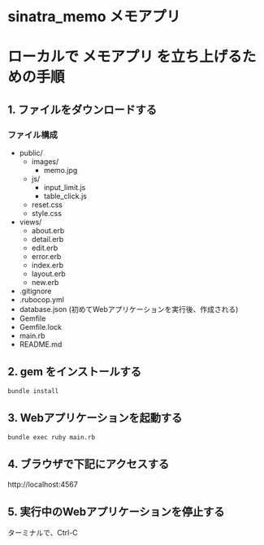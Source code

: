 # sinatra_memo メモアプリ

# ローカルで メモアプリ を立ち上げるための手順

## 1. ファイルをダウンロードする
### ファイル構成
- public/
  - images/
      - memo.jpg
  - js/
      - input_limit.js
      - table_click.js
  - reset.css
  - style.css
- views/
  - about.erb
  - detail.erb
  - edit.erb
  - error.erb
  - index.erb
  - layout.erb
  - new.erb
- .gitignore
- .rubocop.yml
- database.json (初めてWebアプリケーションを実行後、作成される)
- Gemfile
- Gemfile.lock
- main.rb
- README.md

## 2. gem をインストールする
`bundle install`

## 3. Webアプリケーションを起動する
`bundle exec ruby main.rb`

## 4. ブラウザで下記にアクセスする
http://localhost:4567

## 5. 実行中のWebアプリケーションを停止する
ターミナルで、Ctrl-C
